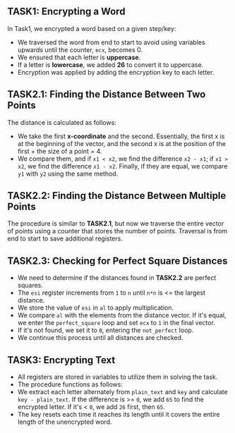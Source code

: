 ## **TASK1: Encrypting a Word**

In Task1, we encrypted a word based on a given step/key:

- We traversed the word from end to start to avoid using variables upwards until the counter, `ecx`, becomes 0.
- We ensured that each letter is **uppercase**.
- If a letter is **lowercase**, we added **26** to convert it to uppercase.
- Encryption was applied by adding the encryption key to each letter.

## **TASK2.1: Finding the Distance Between Two Points**

The distance is calculated as follows:
- We take the first **x-coordinate** and the second. Essentially, the first x is at the beginning of the vector, and the second x is at the position of the first + the size of a point = 4.
- We compare them, and if `x1 < x2`, we find the difference `x2 - x1`; if `x1 > x2`, we find the difference `x1 - x2`. Finally, if they are equal, we compare `y1` with `y2` using the same method.

## **TASK2.2: Finding the Distance Between Multiple Points**

The procedure is similar to **TASK2.1**, but now we traverse the entire vector of points using a counter that stores the number of points. Traversal is from end to start to save additional registers.

## **TASK2.3: Checking for Perfect Square Distances**

- We need to determine if the distances found in **TASK2.2** are perfect squares.
- The `esi` register increments from `1` to `n` until `n*n` is <= the largest distance.
- We store the value of `esi` in `al` to apply multiplication.
- We compare `al` with the elements from the distance vector. If it's equal, we enter the `perfect_square` loop and set `ecx` to `1` in the final vector.
- If it's not found, we set it to `0`, entering the `not_perfect` loop.
- We continue this process until all distances are checked.

## **TASK3: Encrypting Text**

- All registers are stored in variables to utilize them in solving the task.
- The procedure functions as follows:
- We extract each letter alternately from `plain_text` and `key` and calculate `key - plain_text`. If the difference is >= `0`, we add `65` to find the encrypted letter. If it's < `0`, we add `26` first, then `65`.
- The key resets each time it reaches its length until it covers the entire length of the unencrypted word.
